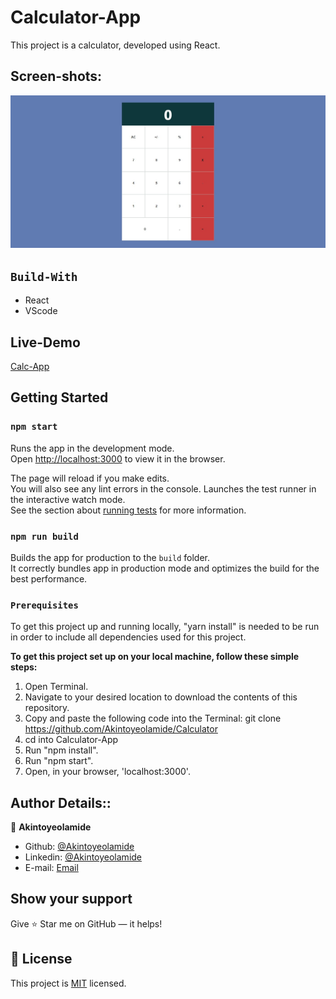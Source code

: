 # Calculator-App

This project is a calculator, developed using React.

## Screen-shots:
<img src="assets/img/calc.png">

## `Build-With`

- React
- VScode

## Live-Demo

[Calc-App](https://sharp-sinoussi-f7eda3.netlify.app/)


## Getting Started

### `npm start`

Runs the app in the development mode.\
Open [http://localhost:3000](http://localhost:3000) to view it in the browser.

The page will reload if you make edits.\
You will also see any lint errors in the console.
Launches the test runner in the interactive watch mode.\
See the section about [running tests](https://facebook.github.io/create-react-app/docs/running-tests) for more information.

### `npm run build`

Builds the app for production to the `build` folder.\
It correctly bundles app in production mode and optimizes the build for the best performance.

### `Prerequisites`

To get this project up and running locally, "yarn install" is needed to be run in order to include all dependencies used for this project.

**To get this project set up on your local machine, follow these simple steps:**

1. Open Terminal.
2. Navigate to your desired location to download the contents of this repository.
3. Copy and paste the following code into the Terminal: git clone https://github.com/Akintoyeolamide/Calculator
4. cd into Calculator-App
5. Run "npm install".
6. Run "npm start".
7. Open, in your browser, 'localhost:3000'.

## Author Details::

👤 **Akintoyeolamide**

- Github: [@Akintoyeolamide](https://github.com/Akintoyeolamide)
- Linkedin: [@Akintoyeolamide](https://www.linkedin.com/in/Akintoye-olamide/)
- E-mail: <a href="mailto:Akintoyeolamide500@gmail.com?subject=Hello Olamide!">Email</a>

## Show your support

Give ⭐ Star me on GitHub — it helps!

## 📝 License

This project is [MIT](lic.url) licensed.
